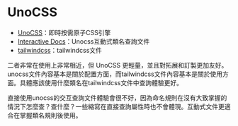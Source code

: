 # UnoCSS

- [UnoCSS](https://unocss.dev/)：即時按需原子CSS引擎
- [Interactive Docs](https://unocss.dev/interactive/)：Unocss互動式類名查詢文件
- [tailwindcss](https://www.tailwindcss.cn/docs/installation)：tailwindcss文件

二者非常在使用上非常相近，但 UnoCSS 更輕量，並且對拓展和訂製更加友好。unocss文件內容基本是關於配置方面，而tailwindcss文件內容基本是關於使用方面。具體應該使用什麼類名在tailwindcss文件中查詢體驗更好。

直接使用unocss的交互查詢文件體驗會很不好，因為命名規則在沒有大致掌握的情況下怎麼查？查什麼？一些縮寫在直接查詢屬性時也不會體現。互動式文件更適合在掌握類名規則後使用。
